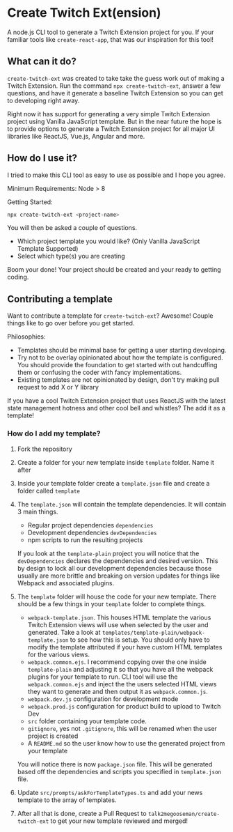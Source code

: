 # Create Twitch Ext(ension)

A node.js CLI tool to generate a Twitch Extension project for you. If your familiar tools like `create-react-app`, that was our inspiration for this tool!

## What can it do?

`create-twitch-ext` was created to take take the guess work out of making a Twitch Extension. Run the command `npx create-twitch-ext`, answer a few questions, and have it generate a baseline Twitch Extension so you can get to developing right away.

Right now it has support for generating a very simple Twitch Extension project using Vanilla JavaScript template. But in the near future the hope is to provide options to generate a Twitch Extension project for all major UI libraries like ReactJS, Vue.js, Angular and more.

## How do I use it?

I tried to make this CLI tool as easy to use as possible and I hope you agree.

Minimum Requirements: Node > 8

Getting Started:

```bash
npx create-twitch-ext <project-name>
```

You will then be asked a couple of questions.

- Which project template you would like? (Only Vanilla JavaScript Template Supported)
- Select which type(s) you are creating

Boom your done! Your project should be created and your ready to getting coding.

## Contributing a template

Want to contribute a template for `create-twitch-ext`? Awesome! Couple things like to go over before you get started.

Philosophies:

- Templates should be minimal base for getting a user starting developing.
- Try not to be overlay opinionated about how the template is configured. You should provide the foundation to get started with out handcuffing them or confusing the coder with fancy implementations.
- Existing templates are not opinionated by design, don't try making pull request to add X or Y library

If you have a cool Twitch Extension project that uses ReactJS with the latest state management hotness and other cool bell and whistles? The add it as a template!

### How do I add my template?

1. Fork the repository
1. Create a folder for your new template inside `template` folder. Name it after
1. Inside your template folder create a `template.json` file and create a folder called `template`
1. The `template.json` will contain the template dependencies. It will contain 3 main things.

   - Regular project dependencies `dependencies`
   - Development dependencies `devDependencies`
   - npm scripts to run the resulting projects

   If you look at the `template-plain` project you will notice that the `devDependencies` declares the dependencies and desired version. This by design to lock all our development dependencies because those usually are more brittle and breaking on version updates for things like Webpack and associated plugins.

1. The `template` folder will house the code for your new template. There should be a few things in your `template` folder to complete things.

   - `webpack-template.json`. This houses HTML template the various Twitch Extension views will use when selected by the user and generated. Take a look at `templates/template-plain/webpack-template.json` to see how this is setup. You should only have to modify the template attributed if your have custom HTML templates for the various views.
   - `webpack.common.ejs`. I recommend copying over the one inside `template-plain` and adjusting it so that you have all the webpack plugins for your template to run. CLI tool will use the `webpack.common.ejs` and inject the the users selected HTML views they want to generate and then output it as `webpack.common.js`.
   - `webpack.dev.js` configuration for development mode
   - `webpack.prod.js` configuration for product build to upload to Twitch Dev
   - `src` folder containing your template code.
   - `gitignore`, yes not `.gitignore`, this will be renamed when the user project is created
   - A `README.md` so the user know how to use the generated project from your template

   You will notice there is now `package.json` file. This will be generated based off the dependencies and scripts you specified in `template.json` file.

1. Update `src/prompts/askForTemplateTypes.ts` and add your news template to the array of templates.
1. After all that is done, create a Pull Request to `talk2megooseman/create-twitch-ext` to get your new template reviewed and merged!

